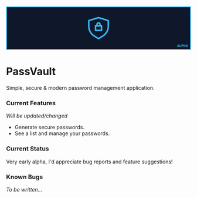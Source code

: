![Banner](/assets/banner_logo.png)

# PassVault
Simple, secure &amp; modern password management application.

### Current Features
*Will be updated/changed*
- Generate secure passwords.
- See a list and manage your passwords.

### Current Status
Very early alpha, I'd appreciate bug reports and feature suggestions!

### Known Bugs
*To be written...*
